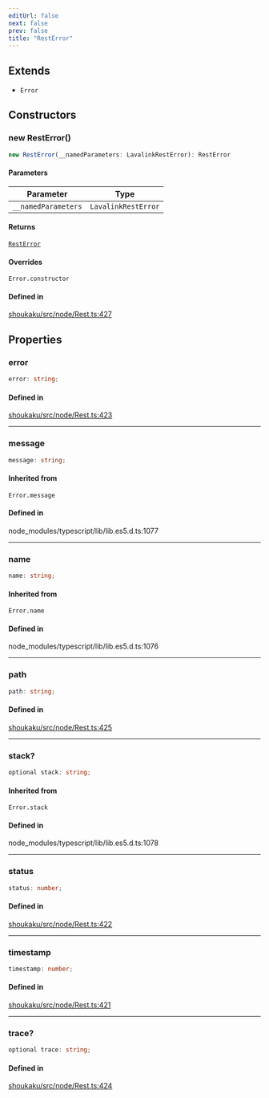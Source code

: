 ```yaml
---
editUrl: false
next: false
prev: false
title: "RestError"
---
```


## Extends

- `Error`

## Constructors

<a id="constructors" name="constructors"></a>

### new RestError()

```ts
new RestError(__namedParameters: LavalinkRestError): RestError
```

#### Parameters

| Parameter | Type |
| ------ | ------ |
| `__namedParameters` | `LavalinkRestError` |

#### Returns

[`RestError`](/api/classes/resterror/)

#### Overrides

`Error.constructor`

#### Defined in

[shoukaku/src/node/Rest.ts:427](https://github.com/shipgirlproject/shoukaku/blob/049b5dc536f3b28e41c5423a707d8a02ac9377a7/src/node/Rest.ts#L427)

## Properties

<a id="error" name="error"></a>

### error

```ts
error: string;
```

#### Defined in

[shoukaku/src/node/Rest.ts:423](https://github.com/shipgirlproject/shoukaku/blob/049b5dc536f3b28e41c5423a707d8a02ac9377a7/src/node/Rest.ts#L423)

***

<a id="message" name="message"></a>

### message

```ts
message: string;
```

#### Inherited from

`Error.message`

#### Defined in

node\_modules/typescript/lib/lib.es5.d.ts:1077

***

<a id="name" name="name"></a>

### name

```ts
name: string;
```

#### Inherited from

`Error.name`

#### Defined in

node\_modules/typescript/lib/lib.es5.d.ts:1076

***

<a id="path" name="path"></a>

### path

```ts
path: string;
```

#### Defined in

[shoukaku/src/node/Rest.ts:425](https://github.com/shipgirlproject/shoukaku/blob/049b5dc536f3b28e41c5423a707d8a02ac9377a7/src/node/Rest.ts#L425)

***

<a id="stack" name="stack"></a>

### stack?

```ts
optional stack: string;
```

#### Inherited from

`Error.stack`

#### Defined in

node\_modules/typescript/lib/lib.es5.d.ts:1078

***

<a id="status" name="status"></a>

### status

```ts
status: number;
```

#### Defined in

[shoukaku/src/node/Rest.ts:422](https://github.com/shipgirlproject/shoukaku/blob/049b5dc536f3b28e41c5423a707d8a02ac9377a7/src/node/Rest.ts#L422)

***

<a id="timestamp" name="timestamp"></a>

### timestamp

```ts
timestamp: number;
```

#### Defined in

[shoukaku/src/node/Rest.ts:421](https://github.com/shipgirlproject/shoukaku/blob/049b5dc536f3b28e41c5423a707d8a02ac9377a7/src/node/Rest.ts#L421)

***

<a id="trace" name="trace"></a>

### trace?

```ts
optional trace: string;
```

#### Defined in

[shoukaku/src/node/Rest.ts:424](https://github.com/shipgirlproject/shoukaku/blob/049b5dc536f3b28e41c5423a707d8a02ac9377a7/src/node/Rest.ts#L424)
